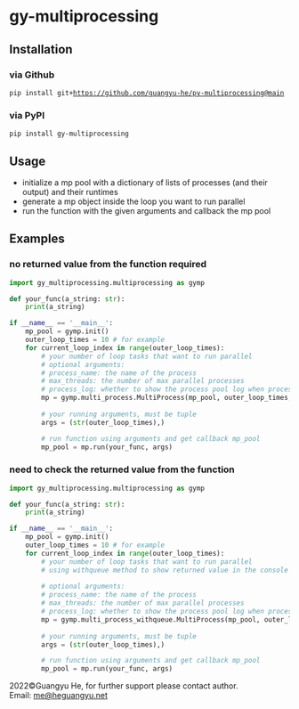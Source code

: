 # gy-multiprocessing

## Installation

### via Github

<code>pip install git+https://github.com/guangyu-he/py-multiprocessing@main</code>

### via PyPI

<code>pip install gy-multiprocessing</code>

## Usage

- initialize a mp pool with a dictionary of lists of processes (and their output) and their runtimes
- generate a mp object inside the loop you want to run parallel
- run the function with the given arguments and callback the mp pool

## Examples

### no returned value from the function required

```python
import gy_multiprocessing.multiprocessing as gymp

def your_func(a_string: str):
    print(a_string)

if __name__ == '__main__':
    mp_pool = gymp.init()
    outer_loop_times = 10 # for example
    for current_loop_index in range(outer_loop_times):
        # your number of loop tasks that want to run parallel
        # optional arguments:
        # process_name: the name of the process
        # max_threads: the number of max parallel processes
        # process_log: whether to show the process pool log when process is running to the end
        mp = gymp.multi_process.MultiProcess(mp_pool, outer_loop_times, current_loop_index)
        
        # your running arguments, must be tuple
        args = (str(outer_loop_times),)

        # run function using arguments and get callback mp_pool
        mp_pool = mp.run(your_func, args)
```

### need to check the returned value from the function

```python
import gy_multiprocessing.multiprocessing as gymp

def your_func(a_string: str):
    print(a_string)

if __name__ == '__main__':
    mp_pool = gymp.init()
    outer_loop_times = 10 # for example
    for current_loop_index in range(outer_loop_times):
        # your number of loop tasks that want to run parallel
        # using withqueue method to show returned value in the console
        
        # optional arguments:
        # process_name: the name of the process
        # max_threads: the number of max parallel processes
        # process_log: whether to show the process pool log when process is running to the end
        mp = gymp.multi_process_withqueue.MultiProcess(mp_pool, outer_loop_times, current_loop_index)
        
        # your running arguments, must be tuple
        args = (str(outer_loop_times),)

        # run function using arguments and get callback mp_pool
        mp_pool = mp.run(your_func, args)
```

2022&copy;Guangyu He, for further support please contact author. <br>
Email: <a href="mailto:me@heguangyu.net">me@heguangyu.net</a>
